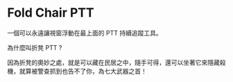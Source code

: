# Fold Chair PTT

一個可以永遠讓視窗浮動在最上面的 PTT 持續追蹤工具。

為什麼叫折凳 PTT ?

因為折凳的奧妙之處，就是可以藏在民居之中，隨手可得，還可以坐著它來隱藏殺機，就算被警查抓到也告不了你，為七大武器之首！

